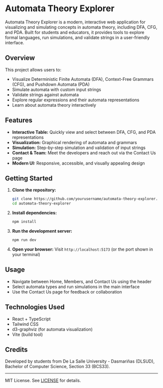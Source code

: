 # Automata Theory Explorer

Automata Theory Explorer is a modern, interactive web application for visualizing and simulating concepts in automata theory, including DFA, CFG, and PDA. Built for students and educators, it provides tools to explore formal languages, run simulations, and validate strings in a user-friendly interface.

## Overview
This project allows users to:
- Visualize Deterministic Finite Automata (DFA), Context-Free Grammars (CFG), and Pushdown Automata (PDA)
- Simulate automata with custom input strings
- Validate strings against automata
- Explore regular expressions and their automata representations
- Learn about automata theory interactively

## Features
- **Interactive Table:** Quickly view and select between DFA, CFG, and PDA representations
- **Visualization:** Graphical rendering of automata and grammars
- **Simulation:** Step-by-step simulation and validation of input strings
- **Contact & Team:** Meet the developers and reach out via the Contact Us page
- **Modern UI:** Responsive, accessible, and visually appealing design

## Getting Started
1. **Clone the repository:**
   ```bash
   git clone https://github.com/yourusername/automata-theory-explorer.git
   cd automata-theory-explorer
   ```
2. **Install dependencies:**
   ```bash
   npm install
   ```
3. **Run the development server:**
   ```bash
   npm run dev
   ```
4. **Open your browser:**
   Visit `http://localhost:5173` (or the port shown in your terminal)

## Usage
- Navigate between Home, Members, and Contact Us using the header
- Select automata types and run simulations in the main interface
- Use the Contact Us page for feedback or collaboration

## Technologies Used
- React + TypeScript
- Tailwind CSS
- d3-graphviz (for automata visualization)
- Vite (build tool)

## Credits
Developed by students from De La Salle University - Dasmariñas (DLSUD), Bachelor of Computer Science, Section 33 (BCS33).

---

MIT License. See [LICENSE](LICENSE) for details. 